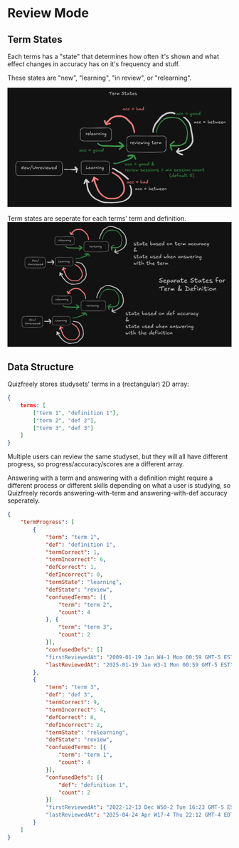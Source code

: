 # Review Mode

## Term States

Each terms has a "state" that determines how often it's shown and what effect changes in accuracy has on it's frequency and stuff. 

These states are "new", "learning", "in review", or "relearning".

![diagram showing term states; new/unreviewed terms become "learning" state terms which become "in review" after reaching a certain accuracy and number of review sessions, terms in review stay in review except when their accuracy decreases and they become "relearning" state terms which can then go back to "in review" state after increasing accuracy again](./review-mode-term-state-diagram.png)

Term states are seperate for each terms' term and definition.
![diagram showing seperate term states for the term and definition of each term](./review-mode-term-state-diagram-2.png)

## Data Structure

Quizfreely stores studysets' terms in a (rectangular) 2D array:
```json
{
    terms: [
        ["term 1", "definition 1"],
        ["term 2", "def 2"],
        ["term 3", "def 3"]
    ]
}
```

Multiple users can review the same studyset, but they will all have different progress, so progress/accuracy/scores are a different array.

Answering with a term and answering with a definition might require a different process or different skills depending on what a user is studying, so Quizfreely records answering-with-term and answering-with-def accuracy seperately.
```json
{
    "termProgress": [
        {
            "term": "term 1",
            "def": "definition 1",
            "termCorrect": 1,
            "termIncorrect": 6,
            "defCorrect": 1,
            "defIncorrect": 0,
            "termState": "learning",
            "defState": "review",
            "confusedTerms": [{
                "term": "term 2",
                "count": 4
            }, {
                "term": "term 3",
                "count": 2
            }],
            "confusedDefs": []
            "firstReviewedAt": "2009-01-19 Jan W4-1 Mon 00:59 GMT-5 EST",
            "lastReviewedAt": "2025-01-19 Jan W3-1 Mon 00:59 GMT-5 EST"
        },
        {
            "term": "term 3",
            "def": "def 3",
            "termCorrect": 9,
            "termIncorrect": 4,
            "defCorrect": 8,
            "defIncorrect": 2,
            "termState": "relearning",
            "defState": "review",
            "confusedTerms": [{
                "term": "term 1",
                "count": 4
            }],
            "confusedDefs": [{
                "def": "definition 1",
                "count": 2
            }]
            "firstReviewedAt": "2022-12-13 Dec W50-2 Tue 16:23 GMT-5 EST"
            "lastReviewedAt": "2025-04-24 Apr W17-4 Thu 22:12 GMT-4 EDT"
        }
    ]
}
```
